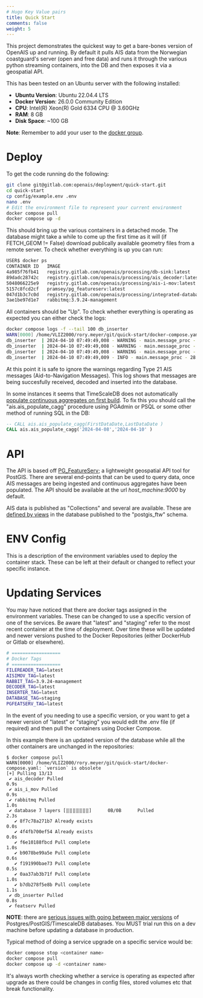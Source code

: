 ```yaml
---
# Hugo Key Value pairs 
title: Quick Start
comments: false
weight: 5
---
```



This project demonstrates the quickest way to get a bare-bones version of OpenAIS up and running. By default it pulls AIS data from the Norwegian coastguard's server (open and free data) and runs it through the various python streaming containers, into the DB and then exposes it via a geospatial API. 

This has been tested on an Ubuntu server with the following installed:

 * **Ubuntu Version**: Ubuntu 22.04.4 LTS
 * **Docker Version**: 26.0.0 Community Edition
 * **CPU**: Intel(R) Xeon(R) Gold 6334 CPU @ 3.60GHz
 * **RAM**: 8 GB
 * **Disk Space**: ~100 GB

**Note**: Remember to add your user to the [docker group](https://docs.docker.com/engine/install/linux-postinstall/). 

# Deploy

To get the code running do the following:

```BASH
git clone git@gitlab.com:openais/deployment/quick-start.git
cd quick-start
cp config/example.env .env
nano .env
# Edit the environment file to represent your current environment
docker compose pull
docker compose up -d
```
This should bring up the various containers in a detached mode. The database might take a while to come up the first time as it will (if FETCH_GEOM != False) download publically available geometry files from a remote server. To check whether everything is up you can run: 
```BASH
USER$ docker ps
CONTAINER ID   IMAGE                                                                COMMAND                  CREATED        STATUS                  PORTS                                                                                      NAMES
4a985f76fb41   registry.gitlab.com/openais/processing/db-sink:latest                "python /usr/local/d…"   23 hours ago   Up 23 hours                                                                                                        db_inserter
89dadc28742c   registry.gitlab.com/openais/processing/ais_decoder:latest            "python /usr/local/a…"   23 hours ago   Up 23 hours                                                                                                        ais_decoder
5048066225e9   registry.gitlab.com/openais/processing/ais-i-mov:latest              "python /usr/local/a…"   23 hours ago   Up 23 hours                                                                                                        ais_i_mov
5157c8fcd2cf   pramsey/pg_featureserv:latest                                        "./pg_featureserv"       23 hours ago   Up 23 hours             0.0.0.0:9000->9000/tcp                                                                     featserv
047d1b3c7c0d   registry.gitlab.com/openais/processing/integrated-database:staging   "/docker-entrypoint.…"   23 hours ago   Up 23 hours (healthy)   8008/tcp, 8081/tcp, 0.0.0.0:15433->5432/tcp                                                database
3ae1be97d1e7   rabbitmq:3.9.24-management                                           "docker-entrypoint.s…"   23 hours ago   Up 23 hours (healthy)   4369/tcp, 5671-5672/tcp, 15671/tcp, 15691-15692/tcp, 25672/tcp, 0.0.0.0:15672->15672/tcp   rabbitmq
```
All containers should be "Up". 
To check whether everything is operating as expected you can either check the logs:

```BASH
docker compose logs -f --tail 100 db_inserter
WARN[0000] /home/VLIZ2000/rory.meyer/git/quick-start/docker-compose.yaml: `version` is obsolete 
db_inserter  | 2024-04-10 07:49:49,008 - WARNING - main.message_proc - Insert 21:
db_inserter  | 2024-04-10 07:49:49,008 - WARNING - main.message_proc - 'type_and_cargo'
db_inserter  | 2024-04-10 07:49:49,008 - WARNING - main.message_proc - Dropping type 21 messages waiting to get inserted...
db_inserter  | 2024-04-10 07:49:49,009 - INFO - main.message_proc - 28.033631830339978 Msg/Sec. Processed 180 messages in 6.420859098434448 seconds.
```
At this point it is safe to ignore the warnings regarding Type 21 AIS messages (Aid-to-Navigation Messages). This log shows that messages are being succesfully received, decoded and inserted into the database. 

In some instances it seems that TimeScaleDB does not automatically [populate continuous aggregates on first build](https://docs.timescale.com/use-timescale/latest/continuous-aggregates/troubleshooting/). To fix this you should call the "ais.ais_populate_cagg" procedure using PGAdmin or PSQL or some other method of running SQL in the DB:

```SQL
-- CALL ais.ais_populate_cagg(FirstDataDate,LastDataDate ) 
CALL ais.ais_populate_cagg('2024-04-08','2024-04-10' ) 
```
# API
The API is based off [PG_FeatureServ](https://github.com/CrunchyData/pg_featureserv); a lightweight geospatial API tool for PostGIS. There are several end-points that can be used to query data, once AIS messages are being ingested and continuous aggregates have been populated. The API should be available at the url *host_machine:9000* by default. 

AIS data is published as "Collections" and several are available. These are [defined by views](https://gitlab.com/openais/processing/integrated-database/-/blob/master/build/db_init_scripts/301_api_functions.sql?ref_type=heads) in the database published to the "postgis_ftw" schema. 

# ENV Config

This is a description of the environment variables used to deploy the container stack. These can be left at their default or changed to reflect your specific instance.  


# Updating Services
You may have noticed that there are docker tags assigned in the environment variables. These can be changed to use a specific version of one of the services. Be aware that "latest" and "staging" refer to the most recent container at the time of deployment. Over time these will be updated and newer versions pushed to the Docker Repositories (either DockerHub or Gitlab or elsewhere).

```BASH
# ==================
# Docker Tags
# ==================
FILEREADER_TAG=latest
AISIMOV_TAG=latest
RABBIT_TAG=3.9.24-management 
DECODER_TAG=latest
INSERTER_TAG=latest
DATABASE_TAG=staging
PGFEATSERV_TAG=latest
```

In the event of you needing to use a specific version, or you want to get a newer version of "latest" or "staging" you would edit the .env file (if required) and then pull the containers using Docker Compose.

In this example there is an updated version of the database while all the other containers are unchanged in the repositories:

```
$ docker compose pull
WARN[0000] /home/VLIZ2000/rory.meyer/git/quick-start/docker-compose.yaml: `version` is obsolete 
[+] Pulling 13/13
 ✔ ais_decoder Pulled                                                                                                                                                                                   0.9s 
 ✔ ais_i_mov Pulled                                                                                                                                                                                     0.9s 
 ✔ rabbitmq Pulled                                                                                                                                                                                      1.0s 
 ✔ database 7 layers [⣿⣿⣿⣿⣿⣿⣿]      0B/0B      Pulled                                                                                                                                                   2.3s 
   ✔ 8f7c78a271b7 Already exists                                                                                                                                                                        0.0s 
   ✔ 4f4fb700ef54 Already exists                                                                                                                                                                        0.0s 
   ✔ f6e10188fbcd Pull complete                                                                                                                                                                         1.0s 
   ✔ b9078be99a5e Pull complete                                                                                                                                                                         0.6s 
   ✔ f191990bae73 Pull complete                                                                                                                                                                         0.5s 
   ✔ 0aa37ab3b71f Pull complete                                                                                                                                                                         1.0s 
   ✔ b7db278f5e8b Pull complete                                                                                                                                                                         1.1s 
 ✔ db_inserter Pulled                                                                                                                                                                                   0.8s 
 ✔ featserv Pulled               

```

**NOTE**: there are [serious issues with going between major versions](https://www.postgresql.org/docs/16/pgupgrade.html) of Postgres/PostGIS/TimescaleDB databases. You MUST trial run this on a dev machine before updating a database in production.

Typical method of doing a service upgrade on a specific service would be:
```bash
docker compose stop <container name>
docker compose pull
docker compose up -d <container name>
```
It's always worth checking whether a service is operating as expected after upgrade as there could be changes in config files, stored volumes etc that break functionality.